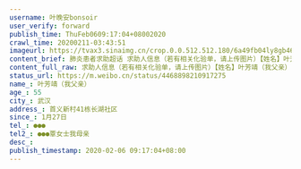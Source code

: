 ```yaml
---
username: 叶晚安bonsoir
user_verify: forward
publish_time: ThuFeb0609:17:04+08002020
crawl_time: 20200211-03:43:51
imageurl: https://tvax3.sinaimg.cn/crop.0.0.512.512.180/6a49fb04ly8gb46i8wd05j20e80e80t1.jpg?KID=imgbed,tva&Expires=1581374075&ssig=y0UPWB6kFl,http://n.sinaimg.cn/photo/5213b46e/20181127/timeline_card_small_super_default.png,https://wx1.sinaimg.cn/orj360/6a49fb04ly1gbmeo6hin0j20mi0u0aea.jpg,https://wx2.sinaimg.cn/orj360/6a49fb04ly1gbmeojzchoj22c0340e82.jpg,https://wx4.sinaimg.cn/orj360/6a49fb04ly1gbmeonxf71j20u00u0wfz.jpg,https://wx1.sinaimg.cn/orj360/6a49fb04ly1gbmeovidqcj20u00u0dn1.jpg,https://wx4.sinaimg.cn/orj360/6a49fb04ly1gbmeo5m2enj20u00u0wfh.jpg,https://wx4.sinaimg.cn/orj360/6a49fb04ly1gbmeo5zf9wj20u00u0ad3.jpg,https://wx3.sinaimg.cn/orj360/6a49fb04ly1gbmeo6tcyvj20u00u0401.jpg
content_brief: 肺炎患者求助超话 求助人信息（若有相关化验单，请上传图片）【姓名】叶芳靖（我父亲）【年龄】55【所在城市】武汉【所在小区、社区】首义新村41栋 长湖社区【患病时间】1月27日【联系方式】●●● 【其他紧急联系人】●●●覃女士我母亲【病情描述】【1月26日】父亲开始咳嗽， ...全文
content_full_raw: 求助人信息（若有相关化验单，请上传图片）【姓名】叶芳靖（我父亲）【年龄】55【所在城市】武汉【所在小区、社区】首义新村41栋长湖社区【患病时间】1月27日【联系方式】●●●【其他紧急联系人】●●●覃女士我母亲【病情描述】【1月26日】父亲开始咳嗽，胸闷，呼吸不畅。【1月27日】于社区医院就诊，拍ct，采血。但无试剂盒，无法确诊。医生建议居家隔离。【之后几天】父亲连续几天低烧，胸闷，咳嗽，乏力，没有食欲。我和母亲多次与社区联系求助，但被告知社区人员只能上报和登记。联系多家医院也被告知没有床位，患者只能自救。期间父亲又一次去了三医院再一次进行检查，结果是病情变得恶劣，双肺多发感染病灶，患者高度疑似。但人民医院和三医院依旧无法给父亲确诊。仍旧只能在家自行隔离。【2月2日】社区发了试剂盒，父亲终于等到了希望可以于6日确诊拿到结果。【2月6日】在等待结果的这几天，父亲依旧发热咳嗽，呼吸极度不畅，并且开始拉水样便，目前十分虚弱，尤其今早，父亲脉搏微弱，心跳十分缓慢，全身冰冷，说话接不上气。父亲现在十分绝望，我们极力安慰父亲，但交谈中他已经有了轻生的念头。我和妈妈心在十分焦急和痛心，多次联系医院和社区无果，120也告诉我们他们无能为力，他们只能把病人放到发热门诊，并不能保证让医院对患者得到有效救治。【🙏🙏🙏】无奈之下寻求广大好心网友们的帮助，希望有好心人能救救我爸爸！救救我爸爸吧！求求大家了！@央视新闻@武汉晚报@楚天都市报@今日头条@12345@凤凰网武汉·武汉首义路
status_url: https://m.weibo.cn/status/4468898210917275
name_: 叶芳靖（我父亲）
age_: 55
city_: 武汉
address_: 首义新村41栋长湖社区
since_: 1月27日
tel_: ●●●
tel2_: ●●●覃女士我母亲
desc_: 
publish_timestamp: 2020-02-06 09:17:04+08:00
---
```

